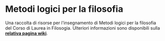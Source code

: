 # Metodi logici per la filosofia

Una raccolta di risorse per l'insegnamento di Metodi logici per la
filosofia del Corso di Laurea in Filosogia. Ulteriori informazioni
sono disponibili sulla [**relativa pagina
wiki**](https://csunibo.github.io/wiki/raccolte-di-risorse/index.html).
